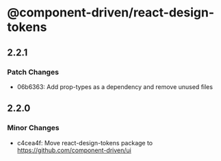 # @component-driven/react-design-tokens

## 2.2.1

### Patch Changes

- 06b6363: Add prop-types as a dependency and remove unused files

## 2.2.0

### Minor Changes

- c4cea4f: Move react-design-tokens package to https://github.com/component-driven/ui
